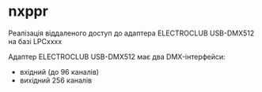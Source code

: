 # nxppr
Реалізація віддаленого доступ до адаптера ELECTROCLUB USB-DMX512 на базі LPCxxxx

Адаптер ELECTROCLUB USB-DMX512 має два DMX-інтерфейси: 
* вхідний (до 96 каналів)
* вихідний 256 каналів

